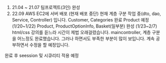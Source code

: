 1. 21.04 ~ 21.07 팀프로젝트(3인) 완성
2. 22.09 AWS EC2에 서버 배포 (현재 배포 중단)
현재 계층 구분 작업 중(dto, dao, Service, Controller) 입니다.
Customer, Categories 완료 Product 예정
(1/20~1/22)
Product, ProductOptionInfo, Basket(일부분) 완성
(1/23~2/7)
html/css 강의를 듣느라 시간이 제법 오래걸렸습니다.
maincontroller, 계층 구분을 어느정도 완료했습니다. 그러나 하면서도 부족한 부분이 많이 보입니다. 
계속 공부하면서 수정을 할 예정입니다.

완료 후 seession 및 시큐리티 적용 예정
